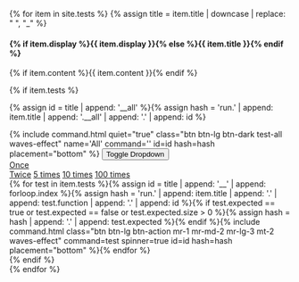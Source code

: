 {% for item in site.tests %}
{% assign title = item.title | downcase | replace: " ", "_" %}
<div class="row highlight_all highlight_{{ title }} pb-3 pb-xl-4 m-1 m-xl-2" markdown="1"><div class="col" markdown="1">
    
#### {% if item.display %}{{ item.display }}{% else %}{{ item.title }}{% endif %}
    
{% if item.content %}{{ item.content }}{% endif %}
    
{% if item.tests %}<div markdown="0">{% assign id = title | append: '__all' %}{% assign hash = 'run.' | append: item.title | append: '.__all' | append: '.' | append: id %}
<div class="btn-group mr-1 mr-md-2 mr-lg-3 mt-2">
  {% include command.html quiet="true" class="btn btn-lg btn-dark test-all waves-effect" name='All' command='' id=id hash=hash placement="bottom" %}
  <button type="button" class="btn btn-dark dropdown-toggle dropdown-toggle-split" data-toggle="dropdown" aria-haspopup="true" aria-expanded="false">
    <span class="sr-only">Toggle Dropdown</span>
  </button>
  <div class="dropdown-menu">
    <a class="dropdown-item" href="#{{hash}}">Once</a>
    <div class="dropdown-divider"></div>
    <a class="dropdown-item" href="#{{hash}}.2">Twice</a>
    <a class="dropdown-item" href="#{{hash}}.5">5 times</a>
    <a class="dropdown-item" href="#{{hash}}.10">10 times</a>
    <a class="dropdown-item" href="#{{hash}}.100">100 times</a>
  </div>
</div>
{% for test in item.tests %}{% assign id = title | append: '__' | append: forloop.index %}{% assign hash = 'run.' | append: item.title | append: '.' | append: test.function | append: '.' | append: id %}{% if test.expected == true or test.expected == false or test.expected.size > 0 %}{% assign hash = hash | append: '.' | append: test.expected %}{% endif %}{% include command.html class="btn btn-lg btn-action mr-1 mr-md-2 mr-lg-3 mt-2 waves-effect" command=test spinner=true id=id hash=hash placement="bottom" %}{% endfor %}</div>{% endif %}
</div></div>
{% endfor %}